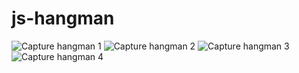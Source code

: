 # js-hangman
![Capture hangman 1](https://github.com/RonSardD/js-hangman/assets/165393807/d1aa4f82-bc18-40bc-9132-1aecfc28c6df)
![Capture hangman 2](https://github.com/RonSardD/js-hangman/assets/165393807/a72499d1-036f-4299-8384-608ba2cb460c)
![Capture hangman 3](https://github.com/RonSardD/js-hangman/assets/165393807/5f7b50dd-f3a8-44ef-bee2-ee55f95fe5a3)
![Capture hangman 4](https://github.com/RonSardD/js-hangman/assets/165393807/1ad5d125-bb0f-42e4-845f-8a14305dab7f)
